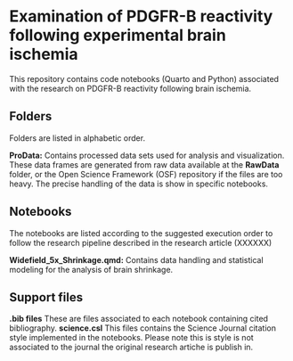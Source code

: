 # Examination of PDGFR-B reactivity following experimental brain ischemia

This repository contains code notebooks (Quarto and Python) associated with the research on PDGFR-B reactivity following brain ischemia. 


## Folders

Folders are listed in alphabetic order.

**ProData:** Contains processed data sets used for analysis and visualization. These data frames are generated from raw data available at the **RawData** folder, or the Open Science Framework (OSF) repository if the files are too heavy. The precise handling of the data is show in specific notebooks.


## Notebooks

The notebooks are listed according to the suggested execution order to follow the research pipeline described in the research article (XXXXXX)

**Widefield_5x_Shrinkage.qmd:** Contains data handling and statistical modeling for the analysis of brain shrinkage. 


## Support files

**.bib files** These are files associated to each notebook containing cited bibliography. 
**science.csl** This files contains the Science Journal citation style implemented in the notebooks. Please note this is style is not associated to the journal the original research artiche is publish in. 